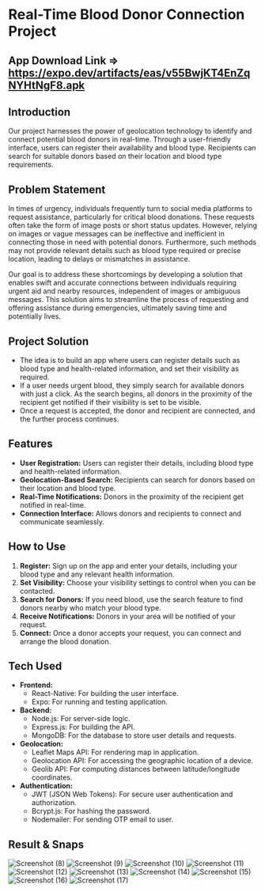 # Real-Time Blood Donor Connection Project

## App Download Link => https://expo.dev/artifacts/eas/v55BwjKT4EnZqNYHtNgF8.apk

## Introduction
Our project harnesses the power of geolocation technology to identify and connect potential blood donors in real-time. Through a user-friendly interface, users can register their availability and blood type. Recipients can search for suitable donors based on their location and blood type requirements.

## Problem Statement
In times of urgency, individuals frequently turn to social media platforms to request assistance, particularly for critical blood donations. These requests often take the form of image posts or short status updates. However, relying on images or vague messages can be ineffective and inefficient in connecting those in need with potential donors. Furthermore, such methods may not provide relevant details such as blood type required or precise location, leading to delays or mismatches in assistance.

Our goal is to address these shortcomings by developing a solution that enables swift and accurate connections between individuals requiring urgent aid and nearby resources, independent of images or ambiguous messages. This solution aims to streamline the process of requesting and offering assistance during emergencies, ultimately saving time and potentially lives.

## Project Solution
- The idea is to build an app where users can register details such as blood type and health-related information, and set their visibility as required.
- If a user needs urgent blood, they simply search for available donors with just a click. As the search begins, all donors in the proximity of the recipient get notified if their visibility is set to be visible.
- Once a request is accepted, the donor and recipient are connected, and the further process continues.

## Features
- **User Registration:** Users can register their details, including blood type and health-related information.
- **Geolocation-Based Search:** Recipients can search for donors based on their location and blood type.
- **Real-Time Notifications:** Donors in the proximity of the recipient get notified in real-time.
- **Connection Interface:** Allows donors and recipients to connect and communicate seamlessly.

## How to Use
1. **Register:** Sign up on the app and enter your details, including your blood type and any relevant health information.
2. **Set Visibility:** Choose your visibility settings to control when you can be contacted.
3. **Search for Donors:** If you need blood, use the search feature to find donors nearby who match your blood type.
4. **Receive Notifications:** Donors in your area will be notified of your request.
5. **Connect:** Once a donor accepts your request, you can connect and arrange the blood donation.

## Tech Used
- **Frontend:**
  - React-Native: For building the user interface.
  - Expo: For running and testing application.
- **Backend:**
  - Node.js: For server-side logic.
  - Express.js: For building the API.
  - MongoDB: For the database to store user details and requests.
- **Geolocation:**
  - Leaflet Maps API: For rendering map in application.
  - Geolocation API: For accessing the geographic location of a device.
  - Geolib API: For computing distances between latitude/longitude coordinates.
- **Authentication:**
  - JWT (JSON Web Tokens): For secure user authentication and authorization.
  - Bcrypt.js: For hashing the password.
  - Nodemailer: For sending OTP email to user.
 
 ## Result & Snaps
![Screenshot (8)](https://github.com/jaarvis007/Handy-Haemo-Blood-Donation-App-/assets/115578878/afcf12c3-8f7f-4a5c-9e7b-58bf171b5070)
![Screenshot (9)](https://github.com/jaarvis007/Handy-Haemo-Blood-Donation-App-/assets/115578878/0163aca5-5c03-4089-ba4b-a51ad077f40e)
![Screenshot (10)](https://github.com/jaarvis007/Handy-Haemo-Blood-Donation-App-/assets/115578878/23cd2174-0bd9-48ac-be7d-ec666573ad63)
![Screenshot (11)](https://github.com/jaarvis007/Handy-Haemo-Blood-Donation-App-/assets/115578878/6282b348-1a25-4fc4-a687-bf02164e4928)
![Screenshot (12)](https://github.com/jaarvis007/Handy-Haemo-Blood-Donation-App-/assets/115578878/3d65e194-8458-486f-bdad-5248781fbea6)
![Screenshot (13)](https://github.com/jaarvis007/Handy-Haemo-Blood-Donation-App-/assets/115578878/11256d2a-ad12-4ec4-9ef6-eececb52240d)
 ![Screenshot (14)](https://github.com/jaarvis007/Handy-Haemo-Blood-Donation-App-/assets/115578878/0984b283-935b-4d09-a54e-af58cb80fa83)
![Screenshot (15)](https://github.com/jaarvis007/Handy-Haemo-Blood-Donation-App-/assets/115578878/49881372-ee29-4947-a74b-71425cc174f0)
![Screenshot (16)](https://github.com/jaarvis007/Handy-Haemo-Blood-Donation-App-/assets/115578878/70f268e0-74f2-4023-9a1d-f8852e63e703)
![Screenshot (17)](https://github.com/jaarvis007/Handy-Haemo-Blood-Donation-App-/assets/115578878/af6a1382-2630-4053-b36a-047f0937b2c8)
